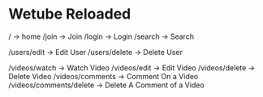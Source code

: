 # Wetube Reloaded

/ -> home
/join -> Join
/login -> Login
/search -> Search

/users/edit -> Edit User
/users/delete -> Delete User

/videos/watch -> Watch Video
/videos/edit -> Edit Video
/videos/delete -> Delete Video
/videos/comments -> Comment On a Video
/videos/comments/delete -> Delete A Comment of a Video
